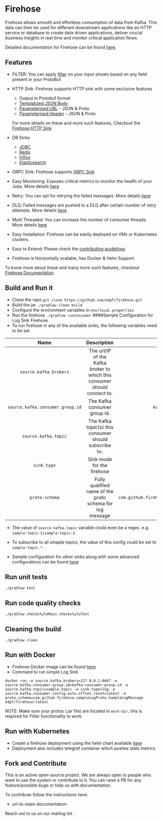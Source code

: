# Firehose
Firehose allows smooth and effortless consumption of data from Kafka. This data can then be used for different downstream applications like an HTTP service or database to create data driven applications, deliver crucial business insights in real time and monitor critical application flows.

Detailed documentation for Firehose can be found [here](). 
## Features
* FILTER: You can apply [filter]() on your input stream based on any field present in your ProtoBuf.
* HTTP Sink: Firehose supports HTTP sink with some exclusive features
    * Output in Protobuf format
    * [Templatized JSON Body]()
    * [Parameterised URL]() - JSON & Proto
    * [Parameterised Header]() - JSON & Proto

    For more details on these and more such features, Checkout the [Firehose HTTP Sink]()
* DB Sinks
    * [JDBC]()
    * [Redis]()
    * [Influx]()
    * [Elasticsearch]()
* GRPC Sink: Firehose supports [GRPC Sink]()
* Easy Monitoring: Exposes critical metrics to monitor the health of your Jobs. More details [here]()
* Retry: You can opt for retrying the failed messages. More details [here]()
* DLQ: Failed messages are pushed to a DLQ after certain number of retry attempts. More details [here]()
* Multi Threaded: You can increase the number of consumer threads. More details [here]()
* Easy Installation: Firehose can be easily deployed on VMs or Kubernetes clusters.
* Easy to Extend: Please check the [contributing guidelines]()
* Firehose is Horizontally scalable, has Docker & Helm Support

To know more about these and many more such features, checkout [Firehose Documentation]() 

## Build and Run it
* Clone the repo `git clone https://github.com/odpf/firehose.git`
* Build the jar `./gradlew clean build`
* Configure the environment variables in `env/local.properties`
* Run the firehose `./gradlew runConsumer`
####Sample Configuration for Log Sink Firehose
* To run firehose in any of the available sinks, the following variables need to be set

|        Name         |                              Description                              |          Example          |
| :-----------------: | :-------------------------------------------------------------------: | :-----------------------: |
|   `source.kafka.brokers`   | The url/IP of the Kafka broker to which this consumer should connect to. |   `127.0.0.1:9092`   |
| `source.kafka.consumer.group.id` |                     The Kafka consumer group id.                      | `kafka-consumer-group-id` |
|    `source.kafka.topic`    |         The Kafka topic(s) this consumer should subscribe to.         |      `sample-topic`       |
|       `sink.type`        |                      Sink mode for the firehose                       |          `log`            |
|   `proto.schema`    |              Fully qualified name of the proto schema for log message | `com.github.firehose.sampleLogProto.SampleLogMessage`  |

* The value of `source.kafka.topic` variable could even be a regex. e.g. `sample-topic-1|sample-topic-2`.
* To subscribe to all smaple topics, the value of this config could be set to `sample-topic.*`.

* Sample configuration for other sinks along with some advanced configurations can be found [here]()

## Run unit tests
`./gradlew test`

## Run code quality checks
`./gradlew checkstyleMain checkstyleTest`

## Cleaning the build
`./gradlew clean`

## Run with Docker
* Firehose Docker image can be found [here]()
* Command to run simple Log Sink
```
docker run -e source.kafka.brokers=127.0.0.1:6667 -e source.kafka.consumer.group.id=kafka-consumer-group-id -e source.kafka.topic=sample-topic -e sink.type=log -e source.kafka.consumer.config.auto.offset.reset=latest -e proto.schema=com.github.firehose.sampleLogProto.SampleLogMessage odpf/firehose:latest
```
NOTE: Make sure your protos (.jar file) are located in `work-dir`, this is required for Filter functionality to work.

## Run with Kubernetes
* Create a firehose deployment using the helm chart available [here]()
* Deployment also includes telegraf container which pushes stats metrics


## Fork and Contribute
This is an active open-source project. We are always open to people who want to use the system or contribute to it. You can raise a PR for any feature/possible bugs or help us with documentation.

To contribute follow the instructions here:
* url-to-main-documentation

Reach out to us on our mailing list <mailing-list>.
